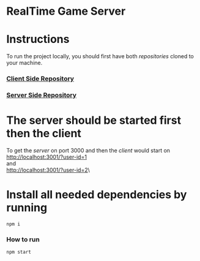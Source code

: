 # RealTime Game Server

# Instructions

To run the project locally, you should first have both _repositories_ cloned to your machine.

### [Client Side Repository](https://github.com/MoatazSaber/game-client)

### [Server Side Repository](https://github.com/MoatazSaber/game-server)

# The server should be started first **then** the client

To get the *server* on port 3000 and then the *client* would start on
[http://localhost:3001/?user-id=1](http://localhost:3001/?user-id=1)\
and\
[http://localhost:3001/?user-id=2](http://localhost:3001/?user-id=1)\

# Install all needed dependencies by running

```
npm i
```

### How to run

```
npm start
```
